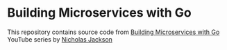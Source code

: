 # Building Microservices with Go

This repository contains source code from [Building Microservices with Go](https://www.youtube.com/playlist?list=PLmD8u-IFdreyh6EUfevBcbiuCKzFk0EW_) YouTube series by [Nicholas Jackson](https://github.com/nicholasjackson)
